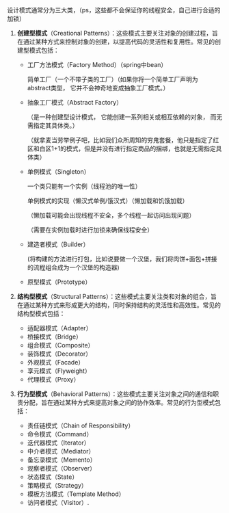设计模式通常分为三大类，（ps，这些都不会保证你的线程安全，自己进行合适的加锁）

1. **创建型模式**（Creational Patterns）：这些模式主要关注对象的创建过程，旨在通过某种方式来控制对象的创建，以提高代码的灵活性和复用性。常见的创建型模式包括：
   - 工厂方法模式（Factory Method）（spring中bean）

      简单工厂（一个不带子类的工厂）（如果你将一个简单工厂声明为 abstract类型， 它并不会神奇地变成抽象工厂模式。）

   - 抽象工厂模式（Abstract Factory）

      （是一种创建型设计模式， 它能创建一系列相关或相互依赖的对象， 而无需指定其具体类。）

      （就拿麦当劳举例子吧，比如我们众所周知的穷鬼套餐，他只是指定了红区和白区1+1的模式，但是并没有进行指定商品的捆绑，也就是无需指定具体类）

   - 单例模式（Singleton）

      一个类只能有一个实例（线程池的唯一性）

      单例模式的实现（懒汉式单例/饿汉式）（懒加载和饥饿加载）

      （懒加载可能会出现线程不安全，多个线程一起访问出现问题）

      （需要在实例加载时进行加锁来确保线程安全）
        
   - 建造者模式（Builder）

      (将构建的方法进行打包，比如说要做一个汉堡，我们将肉饼+面包+拼接的流程组合成为一个汉堡的构造器)

   - 原型模式（Prototype）

1. **结构型模式**（Structural Patterns）：这些模式主要关注类和对象的组合，旨在通过某种方式来形成更大的结构，同时保持结构的灵活性和高效性。常见的结构型模式包括：
   - 适配器模式（Adapter）
   - 桥接模式（Bridge）
   - 组合模式（Composite）
   - 装饰模式（Decorator）
   - 外观模式（Facade）
   - 享元模式（Flyweight）
   - 代理模式（Proxy）

2. **行为型模式**（Behavioral Patterns）：这些模式主要关注对象之间的通信和职责分配，旨在通过某种方式来提高对象之间的协作效率。常见的行为型模式包括：
   - 责任链模式（Chain of Responsibility）
   - 命令模式（Command）
   - 迭代器模式（Iterator）
   - 中介者模式（Mediator）
   - 备忘录模式（Memento）
   - 观察者模式（Observer）
   - 状态模式（State）
   - 策略模式（Strategy）
   - 模板方法模式（Template Method）
   - 访问者模式（Visitor）.

